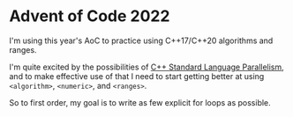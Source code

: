 # Advent of Code 2022

I'm using this year's AoC to practice using C++17/C++20 algorithms and ranges.  

I'm quite excited by the possibilities of [C++ Standard Language Parallelism](https://developer.nvidia.com/blog/accelerating-standard-c-with-gpus-using-stdpar/), and to make effective use of that I need to start getting better at using `<algorithm>`, `<numeric>`, and `<ranges>`.

So to first order, my goal is to write as few explicit for loops as possible.
